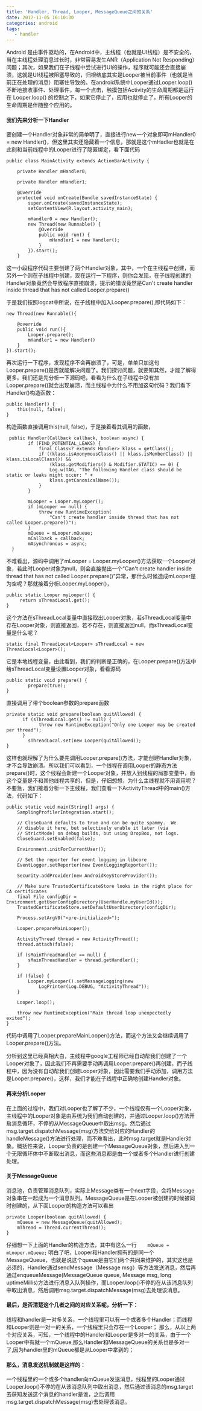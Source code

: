 ```yaml
---
title: 'Handler, Thread, Looper, MessageQueue之间的关系'
date: 2017-11-05 16:10:30
categories: android
tags:
   - handler
---
```


Android 是由事件驱动的，在Android中，主线程（也就是UI线程）是不安全的，当在主线程处理消息过长时，非常容易发生ANR（Application Not Responding）问题；其次，如果我们在子线程中尝试进行UI的操作，程序就可能还会直接崩溃，这就是UI线程被阻塞导致的，归根结底其实是Looper被当前事件（也就是当前正在处理的消息）阻塞住导致的。在android系统中Looper通过Looper.loop() 不断地接收事件、处理事件，每一个点击，触摸包括Activity的生命周期都是运行在 Looper.loop() 的控制之下，如果它停止了，应用也就停止了，所有Looper的生命周期是伴随整个应用的。

<!--more-->

#### 我们先来分析一下Handler

要创建一个Handler对象非常的简单明了，直接进行new一个对象即可mHandler0 = new Handler()，但这里其实还隐藏着一个信息，那就是这个mHadler也就是在此刻和当前线程中的Looper进行了隐匿绑定，看下面代码


	public class MainActivity extends ActionBarActivity {
	
	    private Handler mHandler0;
	
	    private Handler mHandler1;
	
	    @Override
	    protected void onCreate(Bundle savedInstanceState) {
	        super.onCreate(savedInstanceState);
	        setContentView(R.layout.activity_main);
	
	        mHandler0 = new Handler();
	        new Thread(new Runnable() {
	            @Override
	            public void run() {
	                mHandler1 = new Handler();
	            }
	        }).start();
	    }

这一小段程序代码主要创建了两个Handler对象，其中，一个在主线程中创建，而另外一个则在子线程中创建，现在运行一下程序，则你会发现，在子线程创建的Handler对象竟然会导致程序直接崩溃，提示的错误竟然是Can't create handler inside thread that has not called Looper.prepare()

于是我们按照logcat中所说，在子线程中加入Looper.prepare(),即代码如下：

```
new Thread(new Runnable(){

    @override
    public void run(){
        Looper.prepare();
        mHandler1 = new Handler()
    }
}).start();
```

再次运行一下程序，发现程序不会再崩溃了，可是，单单只加这句Looper.prepare()是否就能解决问题了。我们探讨问题，就要知其然，才能了解得更多。我们还是先分析一下源码吧，看看为什么在子线程中没有加Looper.prepare()就会出现崩溃，而主线程中为什么不用加这句代码？我们看下Handler()构造函数：
```
public Handler() {
    this(null, false);
}
```
构造函数直接调用this(null, false)，于是接着看其调用的函数，

	 public Handler(Callback callback, boolean async) {
	        if (FIND_POTENTIAL_LEAKS) {
	            final Class<? extends Handler> klass = getClass();
	            if ((klass.isAnonymousClass() || klass.isMemberClass() || klass.isLocalClass()) &&
	                (klass.getModifiers() & Modifier.STATIC) == 0) {
	                Log.w(TAG, "The following Handler class should be static or leaks might occur: " +
	                klass.getCanonicalName());
	            }
	        }
	
	        mLooper = Looper.myLooper();
	        if (mLooper == null) {
	            throw new RuntimeException(
	                "Can't create handler inside thread that has not called Looper.prepare()");
	        }
	        mQueue = mLooper.mQueue;
	        mCallback = callback;
	        mAsynchronous = async;
	  }

不难看出，源码中调用了mLooper = Looper.myLooper()方法获取一个Looper对象，若此时Looper对象为null，则会直接抛出一个“Can't create handler inside thread that has not called Looper.prepare()”异常，那什么时候造成mLooper是为空呢？那就接着分析Looper.myLooper()，

    public static Looper myLooper() {
         return sThreadLocal.get();
    }

这个方法在sThreadLocal变量中直接取出Looper对象，若sThreadLocal变量中存在Looper对象，则直接返回，若不存在，则直接返回null，而sThreadLocal变量是什么呢？


    static final ThreadLocat<Looper> sThreadLocal = new ThreadLocal<Looper>();

它是本地线程变量，由此看到，我们的判断是正确的，在Looper.prepare()方法中给sThreadLocal变量设置Looper对象，看看源码
  
	public static void prepare() {
	        prepare(true);
	}

直接调用了带个boolean参数的prepare函数

	private static void prepare(boolean quitAllowed) {
	      if (sThreadLocal.get() != null) {
	            throw new RuntimeException("Only one Looper may be created per thread");
	      }
	        sThreadLocal.set(new Looper(quitAllowed));
    }

这样也就理解了为什么要先调用Looper.prepare()方法，才能创建Handler对象，才不会导致崩溃。所以我们可以看到，一个线程在调用Looper的静态方法prepare()时，这个线程会新建一个Looper对象，并放入到线程的局部变量中，而这个变量是不和其他线程共享的，但是，仔细想想，为什么主线程就不用调用呢？不要急，我们接着分析一下主线程，我们查看一下ActivityThread中的main()方法，代码如下：

    public static void main(String[] args) {
        SamplingProfilerIntegration.start();

        // CloseGuard defaults to true and can be quite spammy.  We
        // disable it here, but selectively enable it later (via
        // StrictMode) on debug builds, but using DropBox, not logs.
        CloseGuard.setEnabled(false);

        Environment.initForCurrentUser();

        // Set the reporter for event logging in libcore
        EventLogger.setReporter(new EventLoggingReporter());

        Security.addProvider(new AndroidKeyStoreProvider());

        // Make sure TrustedCertificateStore looks in the right place for CA certificates
        final File configDir = Environment.getUserConfigDirectory(UserHandle.myUserId());
        TrustedCertificateStore.setDefaultUserDirectory(configDir);

        Process.setArgV0("<pre-initialized>");

        Looper.prepareMainLooper();

        ActivityThread thread = new ActivityThread();
        thread.attach(false);

        if (sMainThreadHandler == null) {
            sMainThreadHandler = thread.getHandler();
        }

        if (false) {
            Looper.myLooper().setMessageLogging(new
                LogPrinter(Log.DEBUG, "ActivityThread"));
        }

        Looper.loop();

        throw new RuntimeException("Main thread loop unexpectedly exited");
    }

代码中调用了Looper.prepareMainLooper()方法，而这个方法又会继续调用了Looper.prepare()方法。

分析到这里已经真相大白，主线程中google工程师已经自动帮我们创建了一个Looper对象了，因此我们不再需要手动再调用Looper.prepare()再创建，而子线程中，因为没有自动帮我们创建Looper对象，因此需要我们手动添加，调用方法是Looper.prepare()，这样，我们才能在子线程中正确地创建Handler对象。



#### 再来分析Looper
在上面的过程中，我们对Looper也了解了不少，一个线程仅有一个Looper对象，主线程中的Looper对象是由系统为我们自动创建的，并通过Looper.loop()方法开启消息循环，不停的从MessageQueue中取出msg，然后通过msg.target.dispatchMessage(msg)方法交给对应的Handler的handleMessage()方法进行处理，而不难看出，此时msg.target就是Handler对象。概括性来说，Looper负责的是创建一个MessageQueue对象，然后进入到一个无限循环体中不断取出消息，而这些消息都是由一个或者多个Handler进行创建处理。

#### 关于MessageQueue
消息池，负责管理消息队列，实际上Message类有一个next字段，会将Message对象串在一起成为一个消息队列。MessageQueue是在Looper被创建的时候被同时创建的，从下面Looper的构造方法可以看出

    private Looper(boolean quitAllowed) {
        mQueue = new MessageQueue(quitAllowed);
        mThread = Thread.currentThread();
    }

仔细想一下上面的Handler的构造方法，其中有这么一行`    mQueue = mLooper.mQueue;` 明白了吧，Looper和Handler拥有的是同一个MessageQueue，也就是说这个queue是由它们两个共同来维护的，其实这也是必须的，Handler通过sendMessage（Message msg）等方法发送消息，然后再通过enqueueMessage(MessageQueue queue, Message msg, long uptimeMillis)方法进行消息入队列操作，而Looper.loop()不停的在从该消息队列中取出消息，然后调用msg.target.dispatchMessage(msg)去处理该消息。


#### 最后，是否清楚这个几者之间的对应关系呢，分析一下：
线程和handler是一对多关系，一个线程里可以有一个或者多个Handler；而线程和Looper则是一对一的关系，一个线程里只会存在一个Looper；
那么，从以上两个对应关系，可知，一个线程中的Handler和Looper是多对一的关系，由于一个Looper中有就一个mQueue,那么Handler和MessageQueue的关系也是多对一了,因为handler里的mQueue都是从Looper中拿到的；

#### 那么，消息发送机制就是这样的：

一个线程里的一个或多个handler向mQueue发送消息，线程里的Looper通过Looper.loop()不停的在从该消息队列中取出消息，然后通过该消息的msg.target去获知发送这个消息的handler是谁，之后调用msg.target.dispatchMessage(msg)去处理该消息。